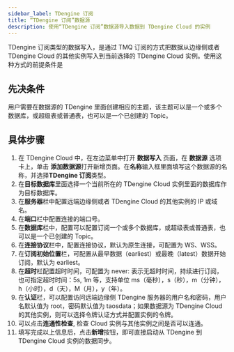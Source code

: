 ```yaml
---
sidebar_label: TDengine 订阅
title: “TDengine 订阅”数据源
description: 使用“TDengine 订阅”数据源导入数据到 TDengine Cloud 的实例
---
```


TDengine 订阅类型的数据写入，是通过 TMQ 订阅的方式把数据从边缘侧或者 TDengine Cloud 的其他实例写入到当前选择的 TDengine Cloud 实例。使用这种方式的前提条件是

## 先决条件

用户需要在数据源的 TDengine 里面创建相应的主题，该主题可以是一个或多个数据库，或超级表或普通表，也可以是一个已创建的 Topic。

## 具体步骤

1. 在 TDengine Cloud 中，在左边菜单中打开 **数据写入** 页面，在 **数据源** 选项卡上，单击 **添加数据源**打开新增页面。在**名称**输入框里面填写这个数据源的名称，并选择**TDengine 订阅**类型。
2. 在**目标数据库**里面选择一个当前所在的 TDengine Cloud 实例里面的数据库作为目标数据库。
3. 在**服务器**栏中配置远端边缘侧或者 TDengine Cloud 的其他实例的 IP 或域名。
4. 在**端口**栏中配置连接的端口号。
5. 在**数据库**栏中，配置可以配置订阅一个或多个数据库，或超级表或普通表，也可以是一个已创建的 Topic。
6. 在**连接协议**栏中，配置连接协议，默认为原生连接，可配置为 WS、WSS。
7. 在**订阅初始位置**栏，可配置从最早数据（earliest）或最晚（latest）数据开始订阅，默认为 earliest。
8. 在**超时**栏配置超时时间，可配置为 never: 表示无超时时间，持续进行订阅，也可指定超时时间：5s, 1m 等，支持单位 ms（毫秒），s（秒），m（分钟），h（小时），d（天），M（月），y（年）。
9. 在**认证**栏，可以配置访问远端边缘侧 TDengine 服务器的用户名和密码，用户名默认值为 root，密码默认值为 taosdata；如果数据源为 TDengine Cloud 的其他实例，则可以选择令牌认证方式并配置实例的令牌。
10. 可以点击**连通性检查**, 检查 Cloud 实例与其他实例之间是否可以连通。
11. 填写完成以上信息后，点击**新增**按钮，即可直接启动从 TDengine 到 TDengine Cloud 实例的数据同步。
